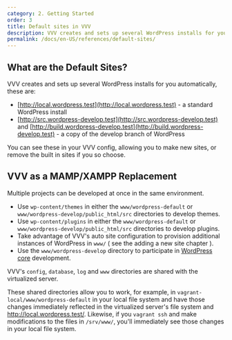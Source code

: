 ```yaml
---
category: 2. Getting Started
order: 3
title: Default sites in VVV
description: VVV creates and sets up several WordPress installs for you automatically.
permalink: /docs/en-US/references/default-sites/
---
```


## What are the Default Sites?

VVV creates and sets up several WordPress installs for you automatically, these are:

 - [http://local.wordpress.test](http://local.wordpress.test) - a standard WordPress install
 - [http://src.wordpress-develop.test](http://src.wordpress-develop.test) and [http://build.wordpress-develop.test](http://build.wordpress-develop.test) - a copy of the develop branch of WordPress

You can see these in your VVV config, allowing you to make new sites, or remove the built in sites if you so choose.

## VVV as a MAMP/XAMPP Replacement

Multiple projects can be developed at once in the same environment.

* Use `wp-content/themes` in either the `www/wordpress-default` or `www/wordpress-develop/public_html/src` directories to develop themes.
* Use `wp-content/plugins` in either the `www/wordpress-default` or `www/wordpress-develop/public_html/src` directories to develop plugins.
* Take advantage of VVV's auto site configuration to provision additional instances of WordPress in `www/` ( see the adding a new site chapter ).
* Use the `www/wordpress-develop` directory to participate in [WordPress core](https://make.wordpress.org/core/) development.

VVV's `config`, `database`, `log` and `www` directories are shared with the virtualized server.

These shared directories allow you to work, for example, in `vagrant-local/www/wordpress-default` in your local file system and have those changes immediately reflected in the virtualized server's file system and http://local.wordpress.test/. Likewise, if you `vagrant ssh` and make modifications to the files in `/srv/www/`, you'll immediately see those changes in your local file system.

